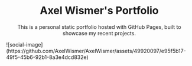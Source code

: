 <br />
<p align="center">
<h1 align="center">Axel Wismer's Portfolio</h1>

<p align="center">
  This is a personal static portfolio hosted with GitHub Pages, built to showcase my recent projects. 
</p>
<p align="center">
  <a href="https://axelwismer.github.io/home">
  

  </a>
</p>
![social-image](https://github.com/AxelWismer/AxelWismer/assets/49920097/e95f5b17-49f5-45b6-92b1-8a3e4dcd832e)
